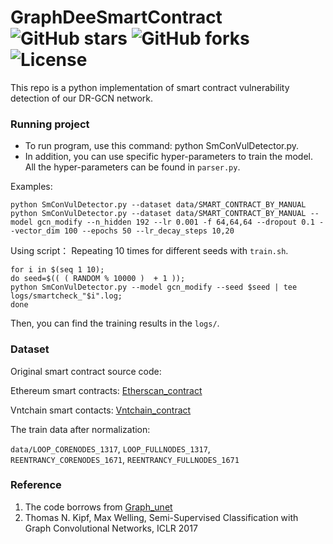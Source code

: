 # GraphDeeSmartContract ![GitHub stars](https://img.shields.io/github/stars/Messi-Q/GraphDeeSmartContract.svg?style=plastic) ![GitHub forks](https://img.shields.io/github/forks/Messi-Q/GraphDeeSmartContract.svg?color=blue&style=plastic) ![License](https://img.shields.io/github/license/Messi-Q/GraphDeeSmartContract.svg?color=blue&style=plastic)

This repo is a python implementation of smart contract vulnerability detection of our DR-GCN network. 

### Running project
* To run program, use this command: python SmConVulDetector.py.
* In addition, you can use specific hyper-parameters to train the model. All the hyper-parameters can be found in `parser.py`.

Examples:
```shell
python SmConVulDetector.py --dataset data/SMART_CONTRACT_BY_MANUAL
python SmConVulDetector.py --dataset data/SMART_CONTRACT_BY_MANUAL --model gcn_modify --n_hidden 192 --lr 0.001 -f 64,64,64 --dropout 0.1 --vector_dim 100 --epochs 50 --lr_decay_steps 10,20 
```

Using script：
Repeating 10 times for different seeds with `train.sh`.
```shell
for i in $(seq 1 10);
do seed=$(( ( RANDOM % 10000 )  + 1 ));
python SmConVulDetector.py --model gcn_modify --seed $seed | tee logs/smartcheck_"$i".log;
done
```
Then, you can find the training results in the `logs/`.


### Dataset
Original smart contract source code:

Ethereum smart contracts: [Etherscan_contract](https://drive.google.com/open?id=1h9aFFSsL7mK4NmVJd4So7IJlFj9u0HRv)

Vntchain smart contacts: [Vntchain_contract](https://drive.google.com/open?id=1FTb__ERCOGNGM9dTeHLwAxBLw7X5Td4v)

The train data after normalization:

`data/LOOP_CORENODES_1317`, `LOOP_FULLNODES_1317`, `REENTRANCY_CORENODES_1671`, `REENTRANCY_FULLNODES_1671`


### Reference
1. The code borrows from [Graph_unet](https://github.com/bknyaz/graph_nn)
2. Thomas N. Kipf, Max Welling, Semi-Supervised Classification with Graph Convolutional Networks, ICLR 2017
